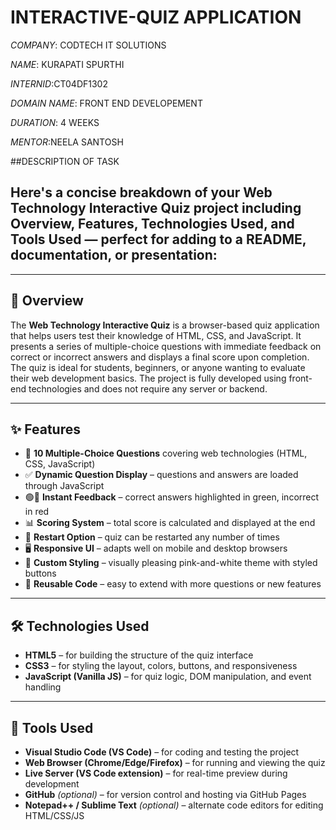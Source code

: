 # INTERACTIVE-QUIZ APPLICATION

*COMPANY*: CODTECH IT SOLUTIONS

*NAME*:  KURAPATI SPURTHI

*INTERNID*:CT04DF1302

*DOMAIN NAME*: FRONT END DEVELOPEMENT

*DURATION*: 4 WEEKS

*MENTOR*:NEELA SANTOSH

##DESCRIPTION OF TASK
## Here's a concise breakdown of your **Web Technology Interactive Quiz** project including **Overview**, **Features**, **Technologies Used**, and **Tools Used** — perfect for adding to a README, documentation, or presentation:

---

## 📌 **Overview**

The **Web Technology Interactive Quiz** is a browser-based quiz application that helps users test their knowledge of HTML, CSS, and JavaScript. It presents a series of multiple-choice questions with immediate feedback on correct or incorrect answers and displays a final score upon completion. The quiz is ideal for students, beginners, or anyone wanting to evaluate their web development basics. The project is fully developed using front-end technologies and does not require any server or backend.

---

## ✨ **Features**

* 🎯 **10 Multiple-Choice Questions** covering web technologies (HTML, CSS, JavaScript)
* ✅ **Dynamic Question Display** – questions and answers are loaded through JavaScript
* 🟢🔴 **Instant Feedback** – correct answers highlighted in green, incorrect in red
* 📊 **Scoring System** – total score is calculated and displayed at the end
* 🔁 **Restart Option** – quiz can be restarted any number of times
* 🖥️ **Responsive UI** – adapts well on mobile and desktop browsers
* 🎨 **Custom Styling** – visually pleasing pink-and-white theme with styled buttons
* 🧩 **Reusable Code** – easy to extend with more questions or new features

---

## 🛠️ **Technologies Used**

* **HTML5** – for building the structure of the quiz interface
* **CSS3** – for styling the layout, colors, buttons, and responsiveness
* **JavaScript (Vanilla JS)** – for quiz logic, DOM manipulation, and event handling

---

## 🧪 **Tools Used**

* **Visual Studio Code (VS Code)** – for coding and testing the project
* **Web Browser (Chrome/Edge/Firefox)** – for running and viewing the quiz
* **Live Server (VS Code extension)** – for real-time preview during development
* **GitHub** *(optional)* – for version control and hosting via GitHub Pages
* **Notepad++ / Sublime Text** *(optional)* – alternate code editors for editing HTML/CSS/JS


